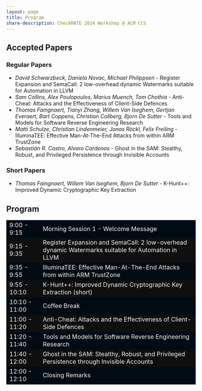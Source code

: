 ```yaml
---
layout: page
title: Program
share-description: CheckMATE 2024 Workshop @ ACM CCS
---
```


## Accepted Papers

### Regular Papers
- _David Schwarzbeck, Daniela Novac, Michael Philippsen_ - Register Expansion and SemaCall: 2 low-overhead dynamic Watermarks suitable for Automation in LLVM
- _Sam Collins, Alex Poulopoulos, Marius Muench, Tom Chothia_ - Anti-Cheat: Attacks and the Effectiveness of Client-Side Defences
- _Thomas Faingnaert, Tianyi Zhang, Willem Van Iseghem, Gertjan Everaert, Bart Coppens, Christian Collberg, Bjorn De Sutter_ - Tools and Models for Software Reverse Engineering Research
- _Matti Schulze, Christian Lindenmeier, Jonas Röckl, Felix Freiling_ - IlluminaTEE: Effective Man-At-The-End Attacks from within ARM TrustZone
- _Sebastián R. Castro, Alvaro Cardenas_ - Ghost in the SAM: Stealthy, Robust, and Privileged Persistence through Invisible Accounts

### Short Papers
- _Thomas Faingnaert, Willem Van Iseghem, Bjorn De Sutter_ - K-Hunt++: Improved Dynamic Cryptographic Key Extraction

## Program
<table>
  <tbody>
    <tr style="background-color:#010b13; color:#F4F4F4">
      <td>9:00 - 9:15</td>
      <td>Morning Session 1 - Welcome Message</td>
    </tr>
    <tr style="background-color:#0F0F0F; color:#F4F4F4">
      <td>9:15 - 9:35</td>
      <td>Register Expansion and SemaCall: 2 low-overhead dynamic Watermarks suitable for Automation in LLVM</td>
    </tr>
    <tr style="background-color:#010b13; color:#F4F4F4">
      <td>9:35 - 9:55</td>
      <td>IlluminaTEE: Effective Man-At-The-End Attacks from within ARM TrustZone</td>
    </tr>
    <tr style="background-color:#0F0F0F; color:#F4F4F4">
      <td>9:55 - 10:10</td>
      <td>K-Hunt++: Improved Dynamic Cryptographic Key Extraction (short)</td>
    </tr>
    <tr style="background-color:#010b13; color:#F4F4F4">
      <td>10:10 - 11:00</td>
      <td>Coffee Break</td>
    </tr>
    <tr style="background-color:#0F0F0F; color:#F4F4F4">
      <td>11:00 - 11:20</td>
      <td>Anti-Cheat: Attacks and the Effectiveness of Client-Side Defences</td>
    </tr>
    <tr style="background-color:#010b13; color:#F4F4F4">
      <td>11:20 - 11:40</td>
      <td>Tools and Models for Software Reverse Engineering Research</td>
    </tr>
    <tr style="background-color:#0F0F0F; color:#F4F4F4">
      <td>11:40 - 12:00</td>
      <td>Ghost in the SAM: Stealthy, Robust, and Privileged Persistence through Invisible Accounts</td>
    </tr>
    <tr style="background-color:#010b13; color:#F4F4F4">
      <td>12:00 - 12:10</td>
      <td>Closing Remarks</td>
    </tr>
  </tbody>
</table>

